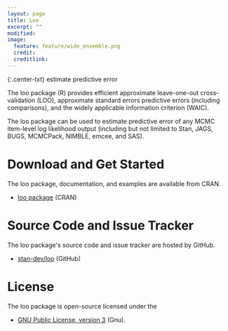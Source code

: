 ```yaml
---
layout: page
title: Loo
excerpt: ""
modified:
image:
  feature: feature/wide_ensemble.png
  credit:
  creditlink:
---
```


{:.center-txt}
estimate predictive error

The loo package <span class="note">(R)</span> provides efficient
approximate leave-one-out cross-validation <span
class="note">(LOO)</span>, approximate standard errors predictive
errors <span class="note">(including comparisons)</span>, and the
widely applicable information criterion <span
class="note">(WAIC)</span>.

The loo package can be used to estimate predictive error of any MCMC
item-level log likelihood output <span class="note">(including but not
limited to Stan, JAGS, BUGS, MCMCPack, NIMBLE, emcee, and SAS)</span>.


# Download and Get Started

The loo package, documentation, and examples are available from CRAN.

* <p>
  <a href="https://cran.r-project.org/web/packages/loo/index.html">loo
  package</a>
  <span class="note">(CRAN)</span>
  </p>

# Source Code and Issue Tracker

The loo package's source code and issue tracker are hosted by GitHub.

* <p>
  <a href="https://github.com/stan-dev/loo">stan-dev/loo</a>
  <span class="note">(GitHub)</span>
  </p>


# License

The loo package is open-source licensed under the 

* <p>
  <a href="http://www.gnu.org/licenses/gpl-3.0.en.html">GNU Public License, version 3</a>
  <span class="note">(Gnu)</span>.
  </p>


